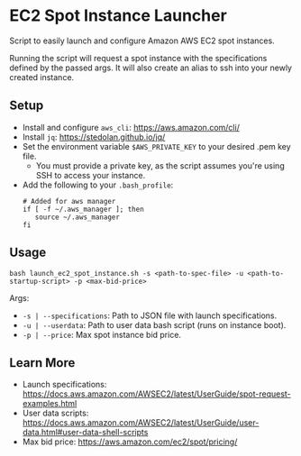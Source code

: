 # EC2 Spot Instance Launcher
Script to easily launch and configure Amazon AWS EC2 spot instances.

Running the script will request a spot instance with the specifications defined by the passed args. It will also create an alias to ssh into your newly created instance.

## Setup
- Install and configure `aws_cli`: https://aws.amazon.com/cli/
- Install `jq`: https://stedolan.github.io/jq/
- Set the environment variable `$AWS_PRIVATE_KEY` to your desired .pem key file.
  - You must provide a private key, as the script assumes you're using SSH to access your instance.
- Add the following to your `.bash_profile`: 
    ```
    # Added for aws manager
    if [ -f ~/.aws_manager ]; then
       source ~/.aws_manager
    fi
    ``` 

## Usage
```bash launch_ec2_spot_instance.sh -s <path-to-spec-file> -u <path-to-startup-script> -p <max-bid-price>``` 

Args:
- `-s | --specifications`: Path to JSON file with launch specifications.
- `-u | --userdata`: Path to user data bash script (runs on instance boot).
- `-p | --price`: Max spot instance bid price.

## Learn More
- Launch specifications: https://docs.aws.amazon.com/AWSEC2/latest/UserGuide/spot-request-examples.html
- User data scripts: https://docs.aws.amazon.com/AWSEC2/latest/UserGuide/user-data.html#user-data-shell-scripts
- Max bid price: https://aws.amazon.com/ec2/spot/pricing/ 
